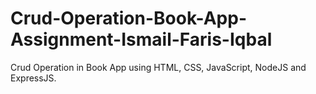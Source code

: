 # Crud-Operation-Book-App-Assignment-Ismail-Faris-Iqbal
Crud Operation in Book App using HTML, CSS, JavaScript, NodeJS and ExpressJS.
